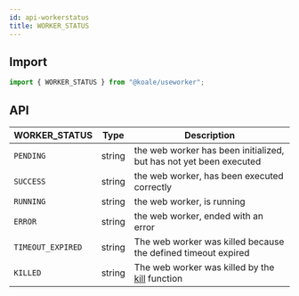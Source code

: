 ```yaml
---
id: api-workerstatus
title: WORKER_STATUS
---
```


## Import

```jsx
import { WORKER_STATUS } from "@koale/useworker";
```

## API

| WORKER_STATUS     | Type   | Description                                                                      |
| ----------------- | ------ | ---------------------------------------------------------------------------------|
| `PENDING`         | string | the web worker has been initialized, but has not yet been executed               |
| `SUCCESS`         | string | the web worker, has been executed correctly                                      |
| `RUNNING`         | string | the web worker, is running                                                       |
| `ERROR`           | string | the web worker, ended with an error                                              |
| `TIMEOUT_EXPIRED` | string | The web worker was killed because the defined timeout expired                    |
| `KILLED`          | string | The web worker was killed by the [kill](./useworker.md#controller-api) function  |
